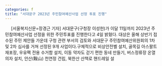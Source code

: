 ```yaml
---
categories: f
title: "서대문구 2023년 주민참여예산사업 선정 투표 진행"
---
```

&nbsp;&nbsp;&nbsp;&nbsp; [서울복지신문=장경근 기자] 서대문구(구청장 이성헌)가 이달 11일까지 2023년 주민참여예산사업 선정을 위한 주민투표를 진행한다고 4일 밝혔다. 대상은 올해 상반기 접수된 주민 제안들 가운데 구청 관련 부서의 검토와 서대문구 주민참여예산위원회의 1차 및 2차 심사를 거쳐 선정된 9개 사업이다.구체적으로 비상안전벨 설치, 골목길 아스팔트 재포장, 우유팩 전용 수거함 설치, 이동 약자도 걷기 편한 동네 만들기, 버스정류장 온열의자 설치, 안산(鞍山) 천연정 건립, 북한산 산책로 핸드레일 설